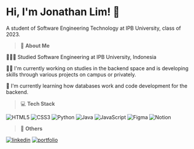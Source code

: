 # Hi, I'm Jonathan Lim! 👋
A student of Software Engineering Technology at IPB University, class of 2023.

> 🌹 **About Me**

👩🏻‍🎓 Studied Software Engineering at IPB University, Indonesia

👩‍💻 I'm currently working on studies in the backend space and is developing skills through various projects on campus or privately.

🧠 I'm currently learning how databases work and code development for the backend.

> 💻 **Tech Stack**
<!-- Badges from https://github.com/Ileriayo/markdown-badges -->
![HTML5](https://img.shields.io/badge/html5-%23E34F26.svg?style=for-the-badge&logo=html5&logoColor=white)
![CSS3](https://img.shields.io/badge/css3-%231572B6.svg?style=for-the-badge&logo=css3&logoColor=white)
![Python](https://img.shields.io/badge/python-3670A0?style=for-the-badge&logo=python&logoColor=ffdd54)
![Java](https://img.shields.io/badge/java-%23ED8B00.svg?style=for-the-badge&logo=openjdk&logoColor=white)
![JavaScript](https://img.shields.io/badge/javascript-%23323330.svg?style=for-the-badge&logo=javascript&logoColor=%23F7DF1E)
![Figma](https://img.shields.io/badge/figma-%23F24E1E.svg?style=for-the-badge&logo=figma&logoColor=white)
![Notion](https://img.shields.io/badge/Notion-%23000000.svg?style=for-the-badge&logo=notion&logoColor=white)

> 🔗 **Others**

[![linkedin](https://img.shields.io/badge/linkedin-0A66C2?style=for-the-badge&logo=linkedin&logoColor=white)](https://www.linkedin.com/in/jonathanlims/)
[![portfolio](https://img.shields.io/badge/my_portfolio-000?style=for-the-badge&logo=ko-fi&logoColor=white)](https://www.notion.so/Jonathan-Docs-61e9c64595d246cdba58d80bddd4e194?pvs=4)




